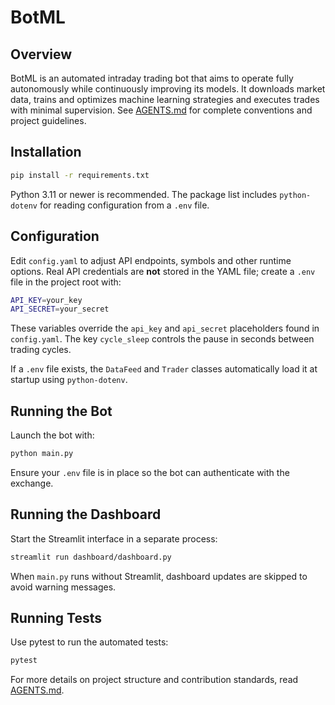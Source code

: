 # BotML

## Overview
BotML is an automated intraday trading bot that aims to operate fully autonomously while continuously improving its models. It downloads market data, trains and optimizes machine learning strategies and executes trades with minimal supervision. See [AGENTS.md](AGENTS.md) for complete conventions and project guidelines.

## Installation
```bash
pip install -r requirements.txt
```
Python 3.11 or newer is recommended. The package list includes `python-dotenv` for reading configuration from a `.env` file.

## Configuration
Edit `config.yaml` to adjust API endpoints, symbols and other runtime options. Real API credentials are **not** stored in the YAML file; create a `.env` file in the project root with:

```bash
API_KEY=your_key
API_SECRET=your_secret
```
These variables override the `api_key` and `api_secret` placeholders found in `config.yaml`. The key `cycle_sleep` controls the pause in seconds between trading cycles.

If a `.env` file exists, the `DataFeed` and `Trader` classes automatically load it at startup using `python-dotenv`.

## Running the Bot
Launch the bot with:
```bash
python main.py
```
Ensure your `.env` file is in place so the bot can authenticate with the exchange.

## Running the Dashboard
Start the Streamlit interface in a separate process:
```bash
streamlit run dashboard/dashboard.py
```
When `main.py` runs without Streamlit, dashboard updates are skipped to avoid warning messages.

## Running Tests
Use pytest to run the automated tests:
```bash
pytest
```

For more details on project structure and contribution standards, read [AGENTS.md](AGENTS.md).
